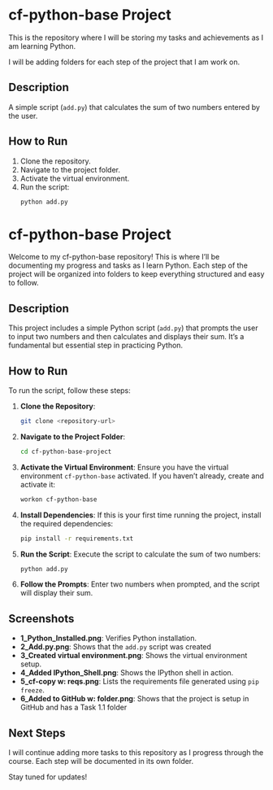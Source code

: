 # cf-python-base Project

This is the repository where I will be storing my tasks and achievements as I am learning Python.

I will be adding folders for each step of the project that I am work on.

## Description
A simple script (`add.py`) that calculates the sum of two numbers entered by the user.

## How to Run
1. Clone the repository.
2. Navigate to the project folder.
3. Activate the virtual environment.
4. Run the script:
   ```zsh
   python add.py
# cf-python-base Project

Welcome to my cf-python-base repository! This is where I’ll be documenting my progress and tasks as I learn Python. Each step of the project will be organized into folders to keep everything structured and easy to follow.

## Description
This project includes a simple Python script (`add.py`) that prompts the user to input two numbers and then calculates and displays their sum. It’s a fundamental but essential step in practicing Python.

## How to Run
To run the script, follow these steps:

1. **Clone the Repository**:
   ```bash
   git clone <repository-url>
   ```

2. **Navigate to the Project Folder**:
   ```bash
   cd cf-python-base-project
   ```

3. **Activate the Virtual Environment**:
   Ensure you have the virtual environment `cf-python-base` activated. If you haven’t already, create and activate it:
   ```bash
   workon cf-python-base
   ```

4. **Install Dependencies**:
   If this is your first time running the project, install the required dependencies:
   ```bash
   pip install -r requirements.txt
   ```

5. **Run the Script**:
   Execute the script to calculate the sum of two numbers:
   ```bash
   python add.py
   ```

6. **Follow the Prompts**:
   Enter two numbers when prompted, and the script will display their sum.

## Screenshots
- **1_Python_Installed.png**: Verifies Python installation.
- **2_Add.py.png**: Shows that the `add.py` script was created
- **3_Created virtual environment.png**: Shows the virtual environment setup.
- **4_Added  IPython_Shell.png**: Shows the IPython shell in action.
- **5_cf-copy w: reqs.png**: Lists the requirements file generated using `pip freeze`.
- **6_Added to GitHub w: folder.png**: Shows that the project is setup in GitHub and has a Task 1.1 folder

## Next Steps
I will continue adding more tasks to this repository as I progress through the course. Each step will be documented in its own folder.

Stay tuned for updates!

